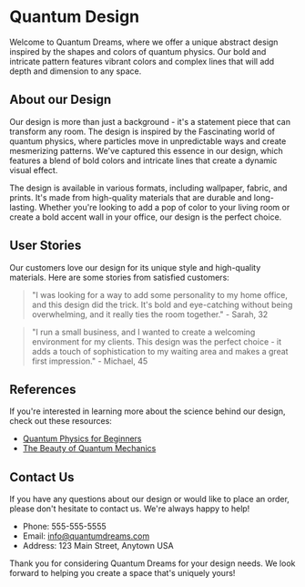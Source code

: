<!--font:Orbitron-->

# Quantum Design

Welcome to Quantum Dreams, where we offer a unique abstract design inspired by the shapes and colors of quantum physics. Our bold and intricate pattern features vibrant colors and complex lines that will add depth and dimension to any space.

## About our Design

Our design is more than just a background - it's a statement piece that can transform any room. The design is inspired by the Fas<wbr>ci<wbr>na<wbr>ting world of quantum physics, where particles move in unpredictable ways and create mesmerizing patterns. We've captured this essence in our design, which features a blend of bold colors and intricate lines that create a dynamic visual effect.

The design is available in various formats, including wallpaper, fabric, and prints. It's made from high-quality materials that are durable and long-lasting. Whether you're looking to add a pop of color to your living room or create a bold accent wall in your office, our design is the perfect choice.

## User Stories

Our customers love our design for its unique style and high-quality materials. Here are some stories from satisfied customers:

> "I was looking for a way to add some personality to my home office, and this design did the trick. It's bold and eye-catching without being overwhelming, and it really ties the room together." - Sarah, 32

> "I run a small business, and I wanted to create a welcoming environment for my clients. This design was the perfect choice - it adds a touch of sophistication to my waiting area and makes a great first impression." - Michael, 45

## References

If you're interested in learning more about the science behind our design, check out these resources:

-   [Quantum Physics for Beginners](#)
-   [The Beauty of Quantum Mechanics](#)

## Contact Us

If you have any questions about our design or would like to place an order, please don't hesitate to contact us. We're always happy to help!

-   Phone: 555-555-5555
-   Email: info@quantumdreams.com
-   Address: 123 Main Street, Anytown USA

Thank you for considering Quantum Dreams for your design needs. We look forward to helping you create a space that's uniquely yours!

<!--

Write me content for website with wallpaper which alt text is:

"An abstract wallpaper inspired by the shapes and colors of quantum physics, with bold colors and intricate lines."

The name/title of the page should not be 1:1 copy of the alt text but rather a real content of the website which is using this wallpaper.

- Use markdown format
- Start with heading
- Heading should be short and concise
- The content should look like a real website
- The website should not be about the wallpaper, wallpaper is just a related background
- Heading should be contain work "wallpaper" or "background"
- Include real sections like references, contact, user stories, etc. use things relevant to the page purpose.
- Feel free to use structure like headings, bullets, numbering, blockquotes, paragraphs, horizontal lines, etc.
- You can use formatting like bold or _italic_
- You can include UTF-8 emojis
- Links should be only #hash anchors (and you can refer to the document itself)
- Do not include images


---


# Quantum Dreams: Bold and Intricate Wallpaper Background

Welcome to Quantum Dreams, where we offer a unique abstract wallpaper inspired by the shapes and colors of quantum physics. Our bold and intricate design features vibrant colors and complex lines that will add depth and dimension to any space.

## About our Wallpaper

Our wallpaper is more than just a background - it's a statement piece that can transform any room. The design is inspired by the Fas<wbr>ci<wbr>na<wbr>ting world of quantum physics, where particles move in unpredictable ways and create mesmerizing patterns. We've captured this essence in our wallpaper, which features a blend of bold colors and intricate lines that create a dynamic visual effect.

The wallpaper is made from high-quality materials that are durable and long-lasting. It's easy to install and maintain, making it a great choice for both residential and commercial spaces. Whether you're looking to add a pop of color to your living room or create a bold accent wall in your office, our wallpaper is the perfect choice.

## User Stories

Our customers love our wallpaper for its unique design and high-quality materials. Here are some stories from satisfied customers:

> "I was looking for a way to add some personality to my home office, and this wallpaper did the trick. It's bold and eye-catching without being overwhelming, and it really ties the room together." - Sarah, 32

> "I run a small business, and I wanted to create a welcoming environment for my clients. This wallpaper was the perfect choice - it adds a touch of sophistication to my waiting area and makes a great first impression." - Michael, 45

## References

If you're interested in learning more about the science behind our wallpaper, check out these resources:

- [Quantum Physics for Beginners](#)
- [The Beauty of Quantum Mechanics](#)

## Contact Us

If you have any questions about our wallpaper or would like to place an order, please don't hesitate to contact us. We're always happy to help!

- Phone: 555-555-5555
- Email: info@quantumdreams.com
- Address: 123 Main Street, Anytown USA

Thank you for considering Quantum Dreams for your wallpaper needs. We look forward to helping you create a space that's uniquely yours!


---


Heading should not include word "wallpaper". The website should not be about the wallpaper itself, wallpaper is just a related background, rewrite whole content.


---


# Quantum Dreams: Bold and Intricate Design for Your Space

Welcome to Quantum Dreams, where we offer a unique abstract design inspired by the shapes and colors of quantum physics. Our bold and intricate pattern features vibrant colors and complex lines that will add depth and dimension to any space.

## About our Design

Our design is more than just a background - it's a statement piece that can transform any room. The design is inspired by the Fas<wbr>ci<wbr>na<wbr>ting world of quantum physics, where particles move in unpredictable ways and create mesmerizing patterns. We've captured this essence in our design, which features a blend of bold colors and intricate lines that create a dynamic visual effect.

The design is available in various formats, including wallpaper, fabric, and prints. It's made from high-quality materials that are durable and long-lasting. Whether you're looking to add a pop of color to your living room or create a bold accent wall in your office, our design is the perfect choice.

## User Stories

Our customers love our design for its unique style and high-quality materials. Here are some stories from satisfied customers:

> "I was looking for a way to add some personality to my home office, and this design did the trick. It's bold and eye-catching without being overwhelming, and it really ties the room together." - Sarah, 32

> "I run a small business, and I wanted to create a welcoming environment for my clients. This design was the perfect choice - it adds a touch of sophistication to my waiting area and makes a great first impression." - Michael, 45

## References

If you're interested in learning more about the science behind our design, check out these resources:

- [Quantum Physics for Beginners](#)
- [The Beauty of Quantum Mechanics](#)

## Contact Us

If you have any questions about our design or would like to place an order, please don't hesitate to contact us. We're always happy to help!

- Phone: 555-555-5555
- Email: info@quantumdreams.com
- Address: 123 Main Street, Anytown USA

Thank you for considering Quantum Dreams for your design needs. We look forward to helping you create a space that's uniquely yours!

-->
